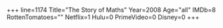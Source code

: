 +++
line=1174
Title="The Story of Maths"
Year=2008
Age="all"
IMDb=8
RottenTomatoes=""
Netflix=1
Hulu=0
PrimeVideo=0
Disney=0
+++


